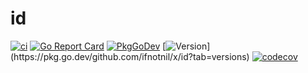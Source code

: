 # id
[![ci](https://github.com/ifnotnil/x/actions/workflows/sub_id.yml/badge.svg)](https://github.com/ifnotnil/x/actions/workflows/sub_id.yml)
[![Go Report Card](https://goreportcard.com/badge/github.com/ifnotnil/x/id)](https://goreportcard.com/report/github.com/ifnotnil/x/id)
[![PkgGoDev](https://pkg.go.dev/badge/github.com/ifnotnit/x/id)](https://pkg.go.dev/github.com/ifnotnil/x/id)
[![Version](https://img.shields.io/github/v/tag/ifnotnil/x?filter=id%2F*)](https://pkg.go.dev/github.com/ifnotnil/x/id?tab=versions)
[![codecov](https://codecov.io/gh/ifnotnil/x/graph/badge.svg?token=n0t9q5Y3Sf&component=id)](https://codecov.io/gh/ifnotnil/x)

